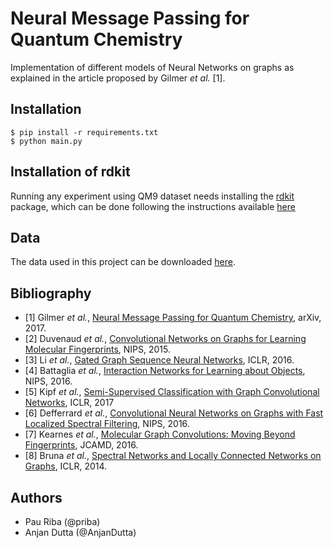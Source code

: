 # Neural Message Passing for Quantum Chemistry

Implementation of different models of Neural Networks on graphs as explained in the article proposed by Gilmer *et al.* [1].

## Installation

    $ pip install -r requirements.txt
    $ python main.py
    
## Installation of rdkit

Running any experiment using QM9 dataset needs installing the [rdkit](http://www.rdkit.org/) package, which can be done 
following the instructions available [here](http://www.rdkit.org/docs/Install.html)

## Data

The data used in this project can be downloaded [here](https://github.com/priba/nmp_qc/tree/master/data).

## Bibliography

- [1] Gilmer *et al.*, [Neural Message Passing for Quantum Chemistry](https://arxiv.org/pdf/1704.01212.pdf), arXiv, 2017.
- [2] Duvenaud *et al.*, [Convolutional Networks on Graphs for Learning Molecular Fingerprints](https://arxiv.org/abs/1606.09375), NIPS, 2015.
- [3] Li *et al.*, [Gated Graph Sequence Neural Networks](https://arxiv.org/abs/1511.05493), ICLR, 2016. 
- [4] Battaglia *et al.*, [Interaction Networks for Learning about Objects](https://arxiv.org/abs/1612.00222), NIPS, 2016.
- [5] Kipf *et al.*, [Semi-Supervised Classification with Graph Convolutional Networks](https://arxiv.org/abs/1609.02907), ICLR, 2017
- [6] Defferrard *et al.*, [Convolutional Neural Networks on Graphs with Fast Localized Spectral Filtering](https://arxiv.org/abs/1606.09375), NIPS, 2016. 
- [7] Kearnes *et al.*, [Molecular Graph Convolutions: Moving Beyond Fingerprints](https://arxiv.org/abs/1603.00856), JCAMD, 2016. 
- [8] Bruna *et al.*, [Spectral Networks and Locally Connected Networks on Graphs](https://arxiv.org/abs/1312.6203), ICLR, 2014. 


## Authors

* Pau Riba (@priba)
* Anjan Dutta (@AnjanDutta)
